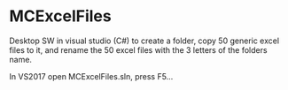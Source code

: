 # MCExcelFiles

Desktop SW in visual studio (C#) to create a folder, copy 50 generic excel files to it, and rename the 50 excel files with the 3 letters of the folders name.

In VS2017 open MCExcelFiles.sln, press F5...
